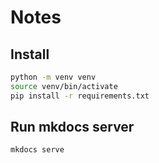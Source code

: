# Notes

## Install

```bash
python -m venv venv
source venv/bin/activate
pip install -r requirements.txt
```
## Run mkdocs server

```
mkdocs serve
```